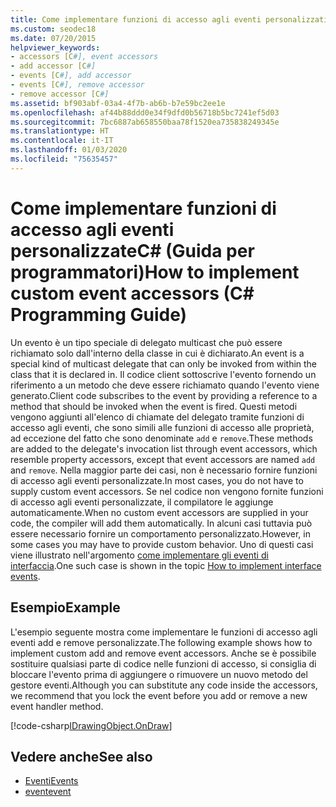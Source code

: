 ```yaml
---
title: Come implementare funzioni di accesso agli eventi personalizzati C# -Guida alla programmazione
ms.custom: seodec18
ms.date: 07/20/2015
helpviewer_keywords:
- accessors [C#], event accessors
- add accessor [C#]
- events [C#], add accessor
- events [C#], remove accessor
- remove accessor [C#]
ms.assetid: bf903abf-03a4-4f7b-ab6b-b7e59bc2ee1e
ms.openlocfilehash: af44b88ddd0e34f9dfd0b56718b5bc7241ef5d03
ms.sourcegitcommit: 7bc6887ab658550baa78f1520ea735838249345e
ms.translationtype: HT
ms.contentlocale: it-IT
ms.lasthandoff: 01/03/2020
ms.locfileid: "75635457"
---
```

# <a name="how-to-implement-custom-event-accessors-c-programming-guide"></a><span data-ttu-id="f6a6d-102">Come implementare funzioni di accesso agli eventi personalizzateC# (Guida per programmatori)</span><span class="sxs-lookup"><span data-stu-id="f6a6d-102">How to implement custom event accessors (C# Programming Guide)</span></span>
<span data-ttu-id="f6a6d-103">Un evento è un tipo speciale di delegato multicast che può essere richiamato solo dall'interno della classe in cui è dichiarato.</span><span class="sxs-lookup"><span data-stu-id="f6a6d-103">An event is a special kind of multicast delegate that can only be invoked from within the class that  it is declared in.</span></span> <span data-ttu-id="f6a6d-104">Il codice client sottoscrive l'evento fornendo un riferimento a un metodo che deve essere richiamato quando l'evento viene generato.</span><span class="sxs-lookup"><span data-stu-id="f6a6d-104">Client code subscribes to the event by providing a reference to a method that should be invoked when the event is fired.</span></span> <span data-ttu-id="f6a6d-105">Questi metodi vengono aggiunti all'elenco di chiamate del delegato tramite funzioni di accesso agli eventi, che sono simili alle funzioni di accesso alle proprietà, ad eccezione del fatto che sono denominate `add` e `remove`.</span><span class="sxs-lookup"><span data-stu-id="f6a6d-105">These methods are added to the delegate's invocation list through event accessors, which resemble property accessors, except that event accessors are named `add` and `remove`.</span></span> <span data-ttu-id="f6a6d-106">Nella maggior parte dei casi, non è necessario fornire funzioni di accesso agli eventi personalizzate.</span><span class="sxs-lookup"><span data-stu-id="f6a6d-106">In most cases, you do not have to supply custom event accessors.</span></span> <span data-ttu-id="f6a6d-107">Se nel codice non vengono fornite funzioni di accesso agli eventi personalizzate, il compilatore le aggiunge automaticamente.</span><span class="sxs-lookup"><span data-stu-id="f6a6d-107">When no custom event accessors are supplied in your code, the compiler will add them automatically.</span></span> <span data-ttu-id="f6a6d-108">In alcuni casi tuttavia può essere necessario fornire un comportamento personalizzato.</span><span class="sxs-lookup"><span data-stu-id="f6a6d-108">However, in some cases you may have to provide custom behavior.</span></span> <span data-ttu-id="f6a6d-109">Uno di questi casi viene illustrato nell'argomento [come implementare gli eventi di interfaccia](./how-to-implement-interface-events.md).</span><span class="sxs-lookup"><span data-stu-id="f6a6d-109">One such case is shown in the topic [How to implement interface events](./how-to-implement-interface-events.md).</span></span>
  
## <a name="example"></a><span data-ttu-id="f6a6d-110">Esempio</span><span class="sxs-lookup"><span data-stu-id="f6a6d-110">Example</span></span>  
 <span data-ttu-id="f6a6d-111">L'esempio seguente mostra come implementare le funzioni di accesso agli eventi add e remove personalizzate.</span><span class="sxs-lookup"><span data-stu-id="f6a6d-111">The following example shows how to implement custom add and remove event accessors.</span></span> <span data-ttu-id="f6a6d-112">Anche se è possibile sostituire qualsiasi parte di codice nelle funzioni di accesso, si consiglia di bloccare l'evento prima di aggiungere o rimuovere un nuovo metodo del gestore eventi.</span><span class="sxs-lookup"><span data-stu-id="f6a6d-112">Although you can substitute any code inside the accessors, we recommend that you lock the event before you add or remove a new event handler method.</span></span>  
  
[!code-csharp[IDrawingObject.OnDraw](~/samples/snippets/csharp/VS_Snippets_VBCSharp/csProgGuideEvents/CS/Events.cs#IDrawingObjectOnDraw)]  
  
## <a name="see-also"></a><span data-ttu-id="f6a6d-113">Vedere anche</span><span class="sxs-lookup"><span data-stu-id="f6a6d-113">See also</span></span>

- [<span data-ttu-id="f6a6d-114">Eventi</span><span class="sxs-lookup"><span data-stu-id="f6a6d-114">Events</span></span>](./index.md)
- [<span data-ttu-id="f6a6d-115">event</span><span class="sxs-lookup"><span data-stu-id="f6a6d-115">event</span></span>](../../language-reference/keywords/event.md)
